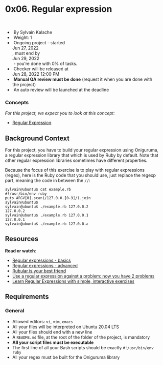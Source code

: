 <h1 class="gap">0x06. Regular expression</h1>
<div data-react-class="tags/Tags" data-react-props="{&quot;tags&quot;:[]}" data-react-cache-id="tags/Tags-0">&nbsp;</div>
<ul id="project-metadata" class="list-group metadata">
<li class="list-group-item">&nbsp;By Sylvain Kalache</li>
<li class="list-group-item">&nbsp;Weight: 1</li>
<li class="list-group-item">&nbsp;Ongoing project - started&nbsp;
<div class="d-inline-block" data-react-class="common/DateTime" data-react-props="{&quot;showDate&quot;:true,&quot;showTime&quot;:false,&quot;value&quot;:&quot;2022-06-27T00:00:00.000-05:00&quot;}" data-react-cache-id="common/DateTime-0"><span title="" data-container="body" data-html="false" data-placement="auto top" data-toggle="tooltip" data-original-title="2022-06-27 00:00 (GMT-05:00)"><span class="datetime">Jun 27, 2022</span></span></div>
, must end by&nbsp;
<div class="d-inline-block" data-react-class="common/DateTime" data-react-props="{&quot;showDate&quot;:true,&quot;showTime&quot;:false,&quot;value&quot;:&quot;2022-06-29T00:00:00.000-05:00&quot;}" data-react-cache-id="common/DateTime-0"><span title="" data-container="body" data-html="false" data-placement="auto top" data-toggle="tooltip" data-original-title="2022-06-29 00:00 (GMT-05:00)"><span class="datetime">Jun 29, 2022</span></span></div>
&nbsp;- you're done with&nbsp;<span id="student_task_done_percentage">0</span>% of tasks.</li>
<li class="list-group-item">&nbsp;Checker will be released at&nbsp;
<div class="d-inline-block" data-react-class="common/DateTime" data-react-props="{&quot;showDate&quot;:true,&quot;showTime&quot;:true,&quot;value&quot;:&quot;2022-06-28T12:00:00.000-05:00&quot;}" data-react-cache-id="common/DateTime-0"><span title="" data-container="body" data-html="false" data-placement="auto top" data-toggle="tooltip" data-original-title="2022-06-28 12:00 (GMT-05:00)"><span class="datetime">Jun 28, 2022 12:00 PM</span></span></div>
</li>
<li class="list-group-item">&nbsp;<strong>Manual QA review must be done</strong>&nbsp;(request it when you are done with the project)</li>
<li class="list-group-item">&nbsp;An auto review will be launched at the deadline</li>
</ul>
<div class="panel panel-default">
<div class="panel-heading">
<h3 class="panel-title">Concepts</h3>
</div>
<div class="panel-body">
<p><em>For this project, we expect you to look at this concept:</em></p>
<ul>
<li><a href="https://intranet.hbtn.io/concepts/29">Regular Expression</a></li>
</ul>
</div>
</div>
<div id="project-description" class="panel panel-default">
<div class="panel-body">
<h2>Background Context</h2>
<p>For this project, you have to build your regular expression using Oniguruma, a regular expression library that which is used by Ruby by default. Note that other regular expression libraries sometimes have different properties.</p>
<p>Because the focus of this exercise is to play with regular expressions (regex), here is the Ruby code that you should use, just replace the regexp part, meaning the code in between the&nbsp;<code>//</code>:</p>
<pre><code>sylvain@ubuntu$ cat example.rb
#!/usr/bin/env ruby
puts ARGV[0].scan(/127.0.0.[0-9]/).join
sylvain@ubuntu$
sylvain@ubuntu$ ./example.rb 127.0.0.2
127.0.0.2
sylvain@ubuntu$ ./example.rb 127.0.0.1
127.0.0.1
sylvain@ubuntu$ ./example.rb 127.0.0.a
</code></pre>
<h2>Resources</h2>
<p><strong>Read or watch</strong>:</p>
<ul>
<li><a title="Regular expressions - basics" href="https://intranet.hbtn.io/rltoken/SJ2eQ7V2iQlCgLc-L96zWg" target="_blank">Regular expressions - basics</a></li>
<li><a title="Regular expressions - advanced" href="https://intranet.hbtn.io/rltoken/qyjWL-J1_qUaZGR690gH1Q" target="_blank">Regular expressions - advanced</a></li>
<li><a title="Rubular is your best friend" href="https://intranet.hbtn.io/rltoken/WCjn8NgohbQ5NGXEObWZvQ" target="_blank">Rubular is your best friend</a></li>
<li><a title="Use a regular expression against a problem: now you have 2 problems" href="https://intranet.hbtn.io/rltoken/Zfvv_ydOCvJ_YaBB6eDqVw" target="_blank">Use a regular expression against a problem: now you have 2 problems</a></li>
<li><a title="Learn Regular Expressions with simple, interactive exercises" href="https://intranet.hbtn.io/rltoken/Y-OVGcJ5cskdXWIBowiE_A" target="_blank">Learn Regular Expressions with simple, interactive exercises</a></li>
</ul>
<h2>Requirements</h2>
<h3>General</h3>
<ul>
<li>Allowed editors:&nbsp;<code>vi</code>,&nbsp;<code>vim</code>,&nbsp;<code>emacs</code></li>
<li>All your files will be interpreted on Ubuntu 20.04 LTS</li>
<li>All your files should end with a new line</li>
<li>A&nbsp;<code>README.md</code>&nbsp;file, at the root of the folder of the project, is mandatory</li>
<li><strong>All your script files must be executable</strong></li>
<li>The first line of all your Bash scripts should be exactly&nbsp;<code>#!/usr/bin/env ruby</code></li>
<li>All your regex must be built for the Oniguruma library</li>
</ul>
</div>
</div>